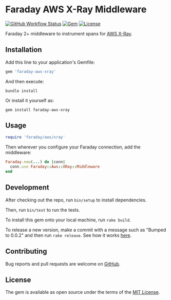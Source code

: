 # Faraday AWS X-Ray Middleware

[![GitHub Workflow Status](https://img.shields.io/github/workflow/status/jayzes/faraday-aws-xray/ci)](https://github.com/jayzes/faraday-aws-xray/actions?query=branch%3Amain)
[![Gem](https://img.shields.io/gem/v/faraday-aws-xray.svg?style=flat-square)](https://rubygems.org/gems/faraday-aws-xray)
[![License](https://img.shields.io/github/license/jayzes/faraday-aws-xray.svg?style=flat-square)](LICENSE.md)

Faraday 2+ middleware to instrument spans for [AWS X-Ray](https://aws.amazon.com/xray/).

## Installation

Add this line to your application's Gemfile:

```ruby
gem 'faraday-aws-xray'
```

And then execute:

```shell
bundle install
```

Or install it yourself as:

```shell
gem install faraday-aws-xray
```

## Usage

```ruby
require 'faraday/aws/xray'
```

Then wherever you configure your Faraday connection, add the middleware:

```ruby
Faraday.new(...) do |conn|
  conn.use Faraday::Aws::XRay::Middleware
end
```

## Development

After checking out the repo, run `bin/setup` to install dependencies.

Then, run `bin/test` to run the tests.

To install this gem onto your local machine, run `rake build`.

To release a new version, make a commit with a message such as "Bumped to 0.0.2" and then run `rake release`.
See how it works [here](https://bundler.io/guides/creating_gem.html#releasing-the-gem).

## Contributing

Bug reports and pull requests are welcome on [GitHub](https://github.com/ajayzes/faraday-aws-xray/faraday-aws-xray).

## License

The gem is available as open source under the terms of the [MIT License](https://opensource.org/licenses/MIT).
